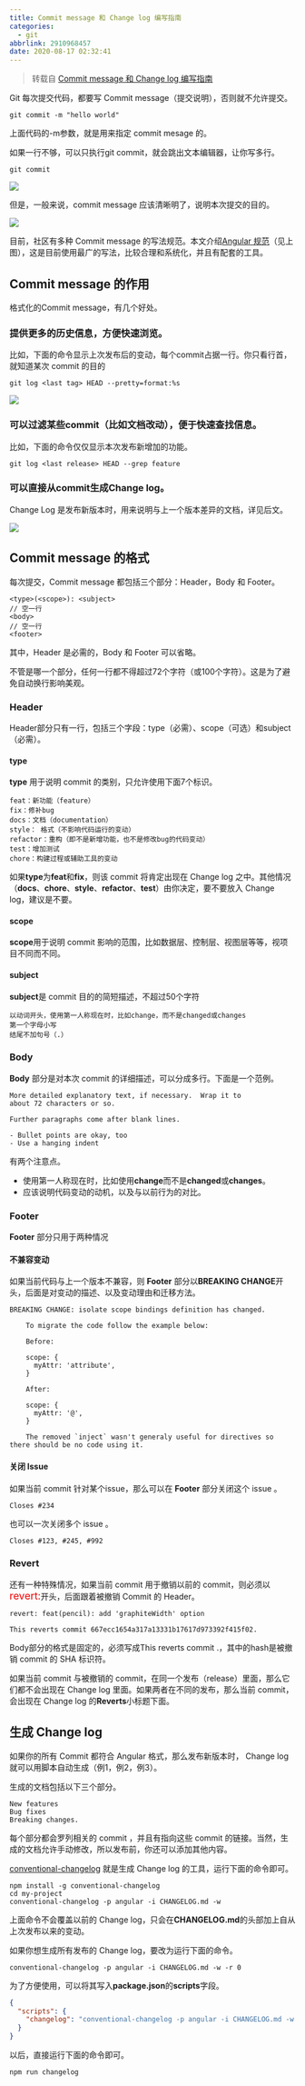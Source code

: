 ```yaml
---
title: Commit message 和 Change log 编写指南
categories:
  - git
abbrlink: 2910968457
date: 2020-08-17 02:32:41
---
```

> 转载自 [Commit message 和 Change log 编写指南](http://www.ruanyifeng.com/blog/2016/01/commit_message_change_log.html)

Git 每次提交代码，都要写 Commit message（提交说明），否则就不允许提交。

```shell
git commit -m "hello world"
```
上面代码的-m参数，就是用来指定 commit mesage 的。
<!--more-->

如果一行不够，可以只执行git commit，就会跳出文本编辑器，让你写多行。

```shell
git commit
```

![](./Commit%20message%20和%20Change%20log%20编写指南/1.png)

但是，一般来说，commit message 应该清晰明了，说明本次提交的目的。

![](./Commit%20message%20和%20Change%20log%20编写指南/2.png)

目前，社区有多种 Commit message 的写法规范。本文介绍[Angular 规范](https://docs.google.com/document/d/1QrDFcIiPjSLDn3EL15IJygNPiHORgU1_OOAqWjiDU5Y/edit#heading=h.greljkmo14y0)（见上图），这是目前使用最广的写法，比较合理和系统化，并且有配套的工具。


## Commit message 的作用

格式化的Commit message，有几个好处。

### 提供更多的历史信息，方便快速浏览。
比如，下面的命令显示上次发布后的变动，每个commit占据一行。你只看行首，就知道某次 commit 的目的

```shell
git log <last tag> HEAD --pretty=format:%s
```
![](./Commit%20message%20和%20Change%20log%20编写指南/3.png)

### 可以过滤某些commit（比如文档改动），便于快速查找信息。 

比如，下面的命令仅仅显示本次发布新增加的功能。

```shell
git log <last release> HEAD --grep feature
```

### 可以直接从commit生成Change log。

Change Log 是发布新版本时，用来说明与上一个版本差异的文档，详见后文。

![](./Commit%20message%20和%20Change%20log%20编写指南/4.png)

## Commit message 的格式

每次提交，Commit message 都包括三个部分：Header，Body 和 Footer。
```text
<type>(<scope>): <subject>
// 空一行
<body>
// 空一行
<footer>
```
其中，Header 是必需的，Body 和 Footer 可以省略。

不管是哪一个部分，任何一行都不得超过72个字符（或100个字符）。这是为了避免自动换行影响美观。

### Header
Header部分只有一行，包括三个字段：type（必需）、scope（可选）和subject（必需）。

#### type
**type** 用于说明 commit 的类别，只允许使用下面7个标识。
```text
feat：新功能（feature）
fix：修补bug
docs：文档（documentation）
style： 格式（不影响代码运行的变动）
refactor：重构（即不是新增功能，也不是修改bug的代码变动）
test：增加测试
chore：构建过程或辅助工具的变动
```

如果**type**为**feat**和**fix**，则该 commit 将肯定出现在 Change log 之中。其他情况（**docs**、**chore**、**style**、**refactor**、**test**）由你决定，要不要放入 Change log，建议是不要。

#### scope
**scope**用于说明 commit 影响的范围，比如数据层、控制层、视图层等等，视项目不同而不同。

#### subject
**subject**是 commit 目的的简短描述，不超过50个字符
```text
以动词开头，使用第一人称现在时，比如change，而不是changed或changes
第一个字母小写
结尾不加句号（.）
```

### Body
**Body** 部分是对本次 commit 的详细描述，可以分成多行。下面是一个范例。
```text
More detailed explanatory text, if necessary.  Wrap it to 
about 72 characters or so. 

Further paragraphs come after blank lines.

- Bullet points are okay, too
- Use a hanging indent
```
有两个注意点。
* 使用第一人称现在时，比如使用**change**而不是**changed**或**changes**。
* 应该说明代码变动的动机，以及与以前行为的对比。

### Footer
**Footer** 部分只用于两种情况
#### 不兼容变动
如果当前代码与上一个版本不兼容，则 **Footer** 部分以**BREAKING CHANGE**开头，后面是对变动的描述、以及变动理由和迁移方法。
```text
BREAKING CHANGE: isolate scope bindings definition has changed.

    To migrate the code follow the example below:

    Before:

    scope: {
      myAttr: 'attribute',
    }

    After:

    scope: {
      myAttr: '@',
    }

    The removed `inject` wasn't generaly useful for directives so there should be no code using it.
```

#### 关闭 Issue
如果当前 commit 针对某个issue，那么可以在 **Footer** 部分关闭这个 issue 。
```text
Closes #234
```
也可以一次关闭多个 issue 。
```text
Closes #123, #245, #992
```

### Revert
还有一种特殊情况，如果当前 commit 用于撤销以前的 commit，则必须以<font color=#F000000 size=4>revert:</font>开头，后面跟着被撤销 Commit 的 Header。
```text
revert: feat(pencil): add 'graphiteWidth' option

This reverts commit 667ecc1654a317a13331b17617d973392f415f02.
```

Body部分的格式是固定的，必须写成This reverts commit <hash>.，其中的hash是被撤销 commit 的 SHA 标识符。

如果当前 commit 与被撤销的 commit，在同一个发布（release）里面，那么它们都不会出现在 Change log 里面。如果两者在不同的发布，那么当前 commit，会出现在 Change log 的**Reverts**小标题下面。

## 生成 Change log
如果你的所有 Commit 都符合 Angular 格式，那么发布新版本时， Change log 就可以用脚本自动生成（例1，例2，例3）。

生成的文档包括以下三个部分。

```text
New features
Bug fixes
Breaking changes.
```
每个部分都会罗列相关的 commit ，并且有指向这些 commit 的链接。当然，生成的文档允许手动修改，所以发布前，你还可以添加其他内容。

[conventional-changelog](https://github.com/ajoslin/conventional-changelog) 就是生成 Change log 的工具，运行下面的命令即可。

```shell script
npm install -g conventional-changelog
cd my-project
conventional-changelog -p angular -i CHANGELOG.md -w
```
上面命令不会覆盖以前的 Change log，只会在**CHANGELOG.md**的头部加上自从上次发布以来的变动。

如果你想生成所有发布的 Change log，要改为运行下面的命令。
```shell script
conventional-changelog -p angular -i CHANGELOG.md -w -r 0
```

为了方便使用，可以将其写入**package.json**的**scripts**字段。
```json
{
  "scripts": {
    "changelog": "conventional-changelog -p angular -i CHANGELOG.md -w -r 0"
  }
}
```

以后，直接运行下面的命令即可。
```shell script
npm run changelog
```